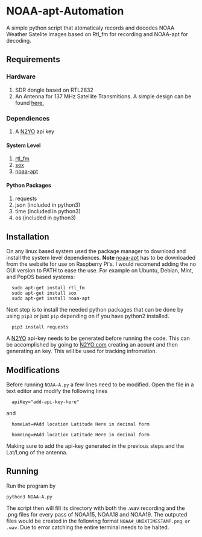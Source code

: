 # NOAA-apt-Automation
A simple python script that atomaticaly records and decodes NOAA Weather Satelite images based on Rtl_fm for recording and NOAA-apt for decoding. 

## Requirements
### Hardware
1. SDR dongle based on RTL2832
2. An Antenna for 137 MHz Satellite Transmitions. A simple design can be found [here.](https://lna4all.blogspot.com/2017/02/diy-137-mhz-wx-sat-v-dipole-antenna.html)
### Dependiences 
1. A [N2YO](n2yo.com) api key
#### System Level
1. [rtl_fm](https://manpages.ubuntu.com/manpages/trusty/man1/rtl_fm.1.html)
2. [sox](https://manpages.ubuntu.com/manpages/bionic/man1/sox.1.html) 
3. [noaa-apt](https://noaa-apt.mbernardi.com.ar/)
#### Python Packages
1. requests 
2. json (included in python3)
3. time (included in python3)
4. os (included in python3)

## Installation 
On any linux based system used the package manager to download and install the system level dependiences. **Note** [noaa-apt](https://noaa-apt.mbernardi.com.ar/) has to be downloaded from the website for use on Raspberry Pi's. I would recomend adding the no GUI version to PATH to ease the use.
For example on Ubuntu, Debian, Mint, and PopOS based systems:
```
  sudo apt-get install rtl_fm
  sudo apt-get install sox
  sudo apt-get install noaa-apt
  ```
Next step is to install the needed python packages that can be done by using `pip3` or just `pip` depending on if you have python2 installed. 
```
  pip3 install requests
```
A [N2YO](n2yo.com) api-key needs to be generated before running the code. This can be accomplished by going to [N2YO.com](n2yo.com) creating an acount and then generating an key. This will be used for tracking infromation. 

## Modifications
Before running `NOAA-A.py` a few lines need to be modified. Open the file in a text editor and modify the following lines
```
  apiKey="add-api-key-here"
```
  and 
```
  homeLat=#Add location Latitude Here in decimal form

  homeLng=#Add location Latitude Here in decimal form
```
Making sure to add the api-key generated in the previous steps and the Lat/Long of the antenna. 

## Running
Run the program by 
``` 
python3 NOAA-A.py
```
The script then will fill its directory with both the .wav recording and the .png files for every pass of NOAA15, NOAA18 and NOAA19. The outputed files would be created in the following format `NOAA#_UNIXTIMESTAMP.png or .wav`. Due to error catching the entire terminal needs to be halted. 



